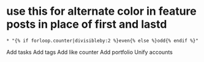 #  use this for alternate color in feature posts in place of first and lastd 
    * "{% if forloop.counter|divisibleby:2 %}even{% else %}odd{% endif %}"

Add tasks
Add tags
Add like counter
Add portfolio
Unify accounts